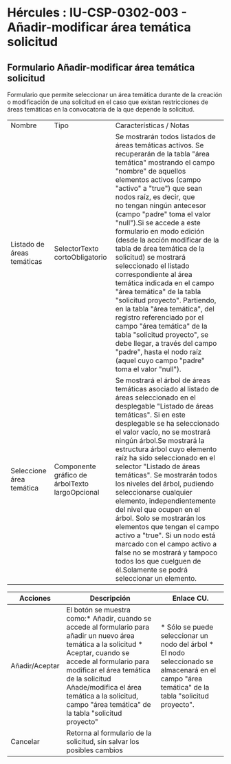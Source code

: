 # Hércules : IU\-CSP\-0302\-003 \- Añadir\-modificar área temática solicitud



## Formulario Añadir\-modificar área temática solicitud

Formulario que permite seleccionar un área temática durante de la creación o modificación de una solicitud en el caso que existan restricciones de áreas temáticas en la convocatoria de la que depende la solicitud.



|  | | |
| --- | --- | --- |
| Nombre | Tipo | Características / Notas |
| Listado de áreas temáticas | SelectorTexto cortoObligatorio | Se mostrarán todos listados de áreas temáticas activos. Se recuperarán de la tabla "área temática" mostrando el campo "nombre" de aquellos elementos activos (campo "activo" a "true") que sean nodos raíz, es decir, que no tengan ningún antecesor (campo "padre" toma el valor "null").Si se accede a este formulario en modo edición (desde la acción modificar de la tabla de área temática de la solicitud) se mostrará seleccionado el listado correspondiente al área temática indicada en el campo "área temática" de la tabla "solicitud proyecto". Partiendo, en la tabla "área temática", del registro referenciado por el campo "área temática" de la tabla "solicitud proyecto", se debe llegar, a través del campo "padre", hasta el nodo raíz (aquel cuyo campo "padre" toma el valor "null"). |
| Seleccione área temática | Componente gráfico de árbolTexto largoOpcional | Se mostrará el árbol de áreas temáticas asociado al listado de áreas seleccionado en el desplegable "Listado de áreas temáticas". Si en este desplegable se ha seleccionado el valor vacío, no se mostrará ningún árbol.Se mostrará la estructura árbol cuyo elemento raíz ha sido seleccionado en el selector "Listado de áreas temáticas". Se mostrarán todos los niveles del árbol, pudiendo seleccionarse cualquier elemento, independientemente del nivel que ocupen en el árbol. Solo se mostrarán los elementos que tengan el campo activo a "true". Si un nodo está marcado con el campo activo a false no se mostrará y tampoco todos los que cuelguen de él.Solamente se podrá seleccionar un elemento. |



| Acciones | Descripción | Enlace CU. |
| --- | --- | --- |
| Añadir/Aceptar | El botón se muestra como:* Añadir, cuando se accede al formulario para añadir un nuevo área temática a la solicitud * Aceptar, cuando se accede al formulario para modificar el área temática de la solicitud  Añade/modifica el área temática a la solicitud, campo "área temática" de la tabla "solicitud proyecto" | * Sólo se puede seleccionar un nodo del árbol * El nodo seleccionado se almacenará en el campo "área temática" de la tabla "solicitud proyecto". |
| Cancelar | Retorna al formulario de la solicitud, sin salvar los posibles cambios |  |

  
  
  
  
  
  





